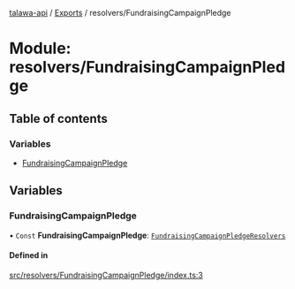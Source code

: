 [talawa-api](../README.md) / [Exports](../modules.md) / resolvers/FundraisingCampaignPledge

# Module: resolvers/FundraisingCampaignPledge

## Table of contents

### Variables

- [FundraisingCampaignPledge](resolvers_FundraisingCampaignPledge.md#fundraisingcampaignpledge)

## Variables

### FundraisingCampaignPledge

• `Const` **FundraisingCampaignPledge**: [`FundraisingCampaignPledgeResolvers`](types_generatedGraphQLTypes.md#fundraisingcampaignpledgeresolvers)

#### Defined in

[src/resolvers/FundraisingCampaignPledge/index.ts:3](https://github.com/PalisadoesFoundation/talawa-api/blob/e66e731/src/resolvers/FundraisingCampaignPledge/index.ts#L3)
